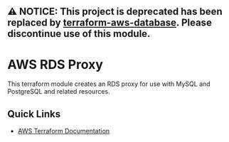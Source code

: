 ## **⚠ NOTICE**: This project is deprecated has been replaced by [terraform-aws-database](https://github.com/truemark/terraform-aws-database). Please discontinue use of this module.

# AWS RDS Proxy

This terraform module creates an RDS proxy for use with MySQL and PostgreSQL and related resources.

## Quick Links
 * [AWS Terraform Documentation](https://registry.terraform.io/providers/hashicorp/aws/latest/docs)
